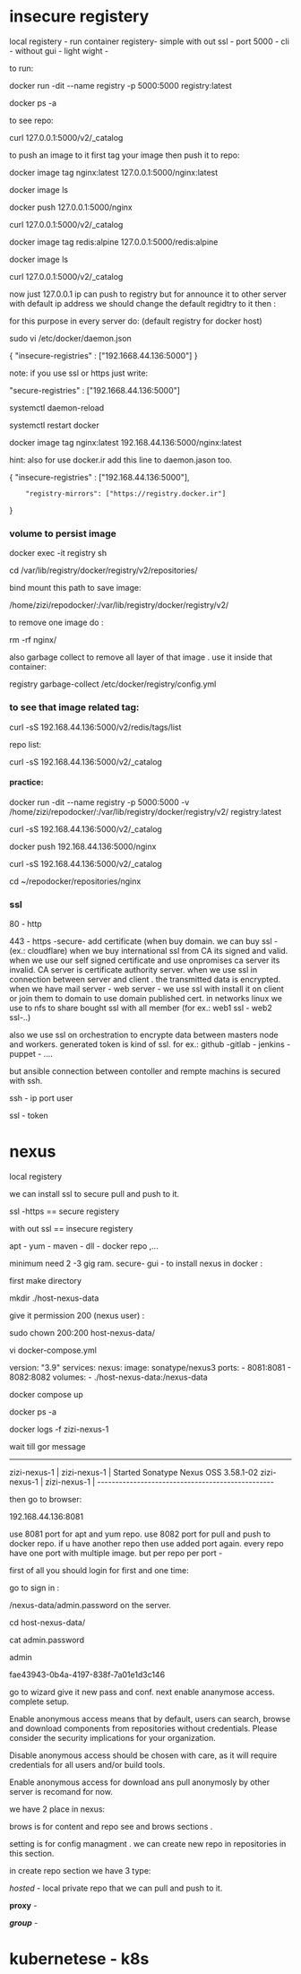 
# insecure registery

local registery - run container registery- simple with out ssl - port 5000 - cli - without gui - light wight - 


to run:

 docker run -dit --name registry -p 5000:5000 registry:latest

 docker ps -a

to see repo:

curl 127.0.0.1:5000/v2/_catalog

to push an image to it first tag your image then push it to repo:

docker image tag nginx:latest 127.0.0.1:5000/nginx:latest

docker image ls

docker push 127.0.0.1:5000/nginx
 
curl 127.0.0.1:5000/v2/_catalog

 docker image tag redis:alpine 127.0.0.1:5000/redis:alpine


docker image ls

curl 127.0.0.1:5000/v2/_catalog
 

now just 127.0.0.1 ip can push to registry but for announce it to other server with default ip address we should change the default regidtry to it then :

for this purpose in every server do: (default  registry for docker host)

sudo vi /etc/docker/daemon.json


{
"insecure-registries" : ["192.1668.44.136:5000"]
}
 
note: if you use ssl or https just write: 

"secure-registries" : ["192.1668.44.136:5000"]


systemctl daemon-reload

systemctl restart docker



docker image tag nginx:latest 192.168.44.136:5000/nginx:latest

hint:
also for use docker.ir add this line to daemon.jason too.

{
        "insecure-registries" : ["192.168.44.136:5000"],
        
        "registry-mirrors": ["https://registry.docker.ir"]
}


### volume to persist image

 docker exec -it registry sh

  cd /var/lib/registry/docker/registry/v2/repositories/

  


bind mount this path to save image:

/home/zizi/repodocker/:/var/lib/registry/docker/registry/v2/

to remove one image do :

rm -rf nginx/

also garbage collect to remove all layer of that image . use it inside that container:

registry garbage-collect /etc/docker/registry/config.yml


### to see that image related  tag:

curl -sS 192.168.44.136:5000/v2/redis/tags/list


repo list:

 curl -sS 192.168.44.136:5000/v2/_catalog


#### practice:

docker run -dit --name registry -p 5000:5000 -v /home/zizi/repodocker/:/var/lib/registry/docker/registry/v2/  registry:latest

curl -sS 192.168.44.136:5000/v2/_catalog

docker push 192.168.44.136:5000/nginx

curl -sS 192.168.44.136:5000/v2/_catalog

cd ~/repodocker/repositories/nginx




### ssl

80  - http

443  - https  -secure- add certificate (when buy domain. we can buy ssl - (ex.: cloudflare) when we buy international ssl from CA its signed and valid. when we use our self signed certificate and use onpromises ca server its invalid. CA server is certificate authority server. when we use ssl in connection between server and client . the transmitted data is encrypted. when we have mail server - web server - we use ssl with install it on client or join them to domain to use domain published cert. in networks linux we use to nfs to share bought ssl with all member (for ex.: web1 ssl - web2 ssl-..)



also we use ssl on orchestration to encrypte data between masters node and workers. generated token is kind of ssl. for ex.: github -gitlab - jenkins - puppet - ....

but ansible connection between contoller and rempte machins is secured with ssh. 



ssh  - ip port user


ssl  - token




# nexus

local registery 

we can install ssl to secure pull and push to it.

ssl -https == secure registery


with out ssl == insecure registery



apt - yum - maven - dll - docker repo ,...

minimum need 2 -3 gig ram. secure- gui - to install nexus in docker :

first make directory

 mkdir ./host-nexus-data

give it permission 200 (nexus user) :

sudo chown 200:200 host-nexus-data/


vi docker-compose.yml

  
  version: "3.9"
  services:
    nexus:
      image: sonatype/nexus3
      ports:
        - 8081:8081
        - 8082:8082
      volumes:
        - ./host-nexus-data:/nexus-data
 
  



docker compose up

docker ps -a

docker logs -f zizi-nexus-1

wait till gor message 

-------------------------------------------------
zizi-nexus-1  |
zizi-nexus-1  | Started Sonatype Nexus OSS 3.58.1-02
zizi-nexus-1  |
zizi-nexus-1  | -------------------------------------------------


then go to browser:

192.168.44.136:8081




use 8081 port for apt and yum repo.
use 8082 port for pull and push to docker repo. if u have another repo then use added port again. every repo have one port with multiple image. but per repo per port - 



first of all you should login for first and one time:

go to sign in :

/nexus-data/admin.password on the server.

cd host-nexus-data/

 cat admin.password

admin
 
fae43943-0b4a-4197-838f-7a01e1d3c146

go to wizard give it new pass and conf. next enable ananymose access. complete setup.

Enable anonymous access means that by default, users can search, browse and download components from repositories without credentials. Please consider the security implications for your organization.

Disable anonymous access should be chosen with care, as it will require credentials for all users and/or build tools.


Enable anonymous access for download ans pull anonymosly by other server is recomand for now.


we have 2 place in nexus:


brows is for content and repo see and brows sections . 

setting is for config managment .  we can create new repo in repositories in this section. 


in create repo section we have 3 type:

*hosted*  - local private repo that we can pull and push to it.

**proxy**  -

***group***  -



# kubernetese - k8s

















